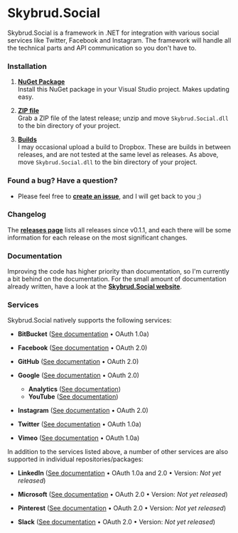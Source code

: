 Skybrud.Social
==============

Skybrud.Social is a framework in .NET for integration with various social services like Twitter, Facebook and Instagram. The framework will handle all the technical parts and API communication so you don't have to.

### Installation

1. [**NuGet Package**][NuGetPackage]  
Install this NuGet package in your Visual Studio project. Makes updating easy.

2. [**ZIP file**][GitHubRelease]  
Grab a ZIP file of the latest release; unzip and move `Skybrud.Social.dll` to the bin directory of your project.

2. [**Builds**][DropboxFolder]  
I may occasional upload a build to Dropbox. These are builds in between releases, and are not tested at the same level as releases. As above, move `Skybrud.Social.dll` to the bin directory of your project.

### Found a bug? Have a question?

* Please feel free to [**create an issue**][Issues], and I will get back to you ;)

### Changelog

The [**releases page**](https://github.com/abjerner/Skybrud.Social/releases) lists all releases since v0.1.1, and each there will be some information for each release on the most significant changes.

### Documentation

Improving the code has higher priority than documentation, so I'm currently a bit behind on the documentation. For the small amount of documentation already written, have a look at the [**Skybrud.Social website**][Website].

### Services

Skybrud.Social natively supports the following services:

* <strong>BitBucket</strong> ([See documentation][WebsiteBitBucket] &bull; OAuth 1.0a)

* <strong>Facebook</strong> ([See documentation][WebsiteFacebook] &bull; OAuth 2.0)

* <strong>GitHub</strong> ([See documentation][WebsiteGitHub] &bull; OAuth 2.0)

* <strong>Google</strong> ([See documentation][WebsiteGoogle] &bull; OAuth 2.0)
  * <strong>Analytics</strong> ([See documentation][WebsiteAnalytics])
  * <strong>YouTube</strong> ([See documentation][WebsiteYouTube])

* <strong>Instagram</strong> ([See documentation][WebsiteInstagram] &bull; OAuth 2.0)

* <strong>Twitter</strong> ([See documentation][WebsiteTwitter] &bull; OAuth 1.0a)

* <strong>Vimeo</strong> ([See documentation][WebsiteVimeo] &bull; OAuth 1.0a)

In addition to the services listed above, a number of other services are also supported in individual repositories/packages:

* <strong>LinkedIn</strong> ([See documentation][WebsiteLinkedIn] &bull; OAuth 1.0a and 2.0 &bull; Version: *Not yet released*)

* <strong>Microsoft</strong> ([See documentation][WebsiteMicrosoft] &bull; OAuth 2.0 &bull; Version: *Not yet released*)

* <strong>Pinterest</strong> ([See documentation][WebsitePinterest] &bull; OAuth 2.0 &bull; Version: *Not yet released*)

* <strong>Slack</strong> ([See documentation][WebsiteSlack] &bull; OAuth 2.0 &bull; Version: *Not yet released*)







[Website]: http://social.skybrud.dk/
[WebsiteBitBucket]: http://social.skybrud.dk/bitbucket/
[WebsiteFacebook]: http://social.skybrud.dk/facebook/
[WebsiteGitHub]: http://social.skybrud.dk/github/
[WebsiteGoogle]: http://social.skybrud.dk/google/
[WebsiteAnalytics]: http://social.skybrud.dk/google/analytics/
[WebsiteYouTube]: http://social.skybrud.dk/google/youtube/
[WebsiteInstagram]: http://social.skybrud.dk/instagram/
[WebsiteTwitter]: http://social.skybrud.dk/twitter/
[WebsiteVimeo]: http://social.skybrud.dk/vimeo/

[WebsiteLinkedIn]: http://social.skybrud.dk/linkedin/
[WebsiteMicrosoft]: http://social.skybrud.dk/microsoft/
[WebsitePinterest]: http://social.skybrud.dk/pinterest/
[WebsiteSlack]: http://social.skybrud.dk/slack/
[WebsiteSpotify]: http://social.skybrud.dk/spotify/
[WebsiteYammer]: http://social.skybrud.dk/yammer/

[NuGetPackage]: https://www.nuget.org/packages/Skybrud.Social
[GitHubRelease]: https://github.com/abjerner/Skybrud.Social/releases/latest
[DropboxFolder]: https://www.dropbox.com/sh/ubak1qionvji8mf/AACq5X5b2Ic6MPPZznrzfsl2a?dl=0
[Changelog]: https://github.com/abjerner/Skybrud.Social/blob/master/CHANGELOG.md
[Issues]: https://github.com/abjerner/Skybrud.Social/issues
